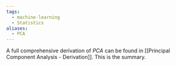 ```yaml
---
tags:
  - machine-learning
  - Statistics
aliases:
  - PCA
---
```

A full comprehensive derivation of *PCA* can be found in [[Principal Component Analysis - Derivation]]. This is the summary.

